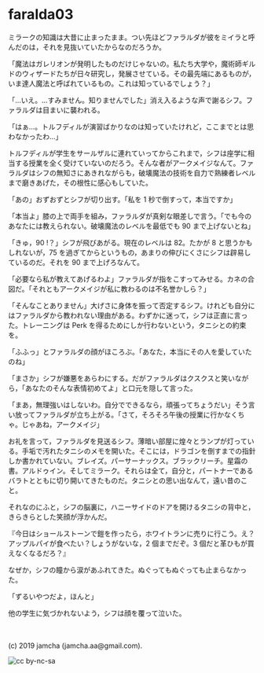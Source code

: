 

# faralda03

ミラークの知識は大昔に止まったまま。つい先ほどファラルダが彼をミイラと呼んだのは，それを見抜いていたからなのだろうか。

「魔法はガレリオンが発明したものだけじゃないの。私たち大学や，魔術師ギルドのウィザードたちが日々研究し，発展させている。その最先端にあるものが，いま達人魔法と呼ばれているもの。これは知っているでしょう？」

「…いえ。…すみません。知りませんでした」消え入るような声で謝るシフ。ファラルダは目まいに襲われる。

「はぁ…。トルフディルが演習ばかりなのは知っていたけれど，ここまでとは思わなかったわ…」

トルフディルが学生をサールザルに連れていってからこれまで，シフは座学に相当する授業を全く受けていないのだろう。そんな者がアークメイジなんて。ファラルダはシフの無知さにあきれながらも，破壊魔法の技術を自力で熟練者レベルまで磨きあげた，その根性に感心もしていた。

「あの」おずおずとシフが切り出す。「私を 1 秒で倒すって，本当ですか」

「本当よ」膝の上で両手を組み，ファラルダが真剣な眼差しで言う。「でも今のあなたには教えられない。破壊魔法のレベルを最低でも 90 まで上げないとね」

「きゅ，90 !？」シフが飛びあがる。現在のレベルは 82。たかが 8 と思うかもしれないが，75 を過ぎてからというもの，あまりの伸びにくさにシフは辟易しているのだ。それを 90 まで上げろなんて。

「必要なら私が教えてあげるわよ」ファラルダが指をこすってみせる。カネの合図だ。「それともアークメイジが私に教わるのは不名誉かしら？」

「そんなことありません」大げさに身体を振って否定するシフ。けれども自分にはファラルダから教われない理由がある。わずかに迷って，シフは正直に言った。トレーニングは Perk を得るためにしか行わないという，タニシとの約束を。

「ふふっ」とファラルダの顔がほころぶ。「あなた，本当にその人を愛していたのね」

「まさか」シフが嫌悪をあらわにする。だがファラルダはクスクスと笑いながら，「あなたのそんな表情初めてよ」と口元を隠して言った。

「まあ，無理強いはしないわ。自分でできるなら，頑張ってちょうだい」そう言い放ってファラルダが立ち上がる。「さて，そろそろ午後の授業に行かなくちゃ。じゃあね，アークメイジ」

お礼を言って，ファラルダを見送るシフ。薄暗い部屋に煌々とランプが灯っている。手垢で汚れたタニシのメモを開いた。そこには，ドラゴンを倒すまでの指針しか書かれていない。ブレイズ。パーサーナックス。ブラックリーチ。星霜の書。アルドゥイン。そしてミラーク。それらは全て，自分と，パートナーであるバラトとともに切り開いてきたものだ。タニシとの思い出なんて，遠い昔のこと。

それなのにふと，シフの脳裏に，ハニーサイドのドアを開けるタニシの背中と，きらきらとした笑顔が浮かんだ。

『今日はショールストーンで鎧を作ったら，ホワイトランに売りに行こう。え？アップルパイが食べたい？しょうがないな，2 個までだぞ。3 個だと革ひもが買えなくなるだろ？』

なぜか，シフの瞳から涙があふれてきた。ぬぐってもぬぐっても止まらなかった。

「ずるいやつだよ，ほんと」

他の学生に気づかれないよう，シフは顔を覆って泣いた。

<br>
<br>
(c) 2019 jamcha (jamcha.aa@gmail.com).

![cc by-nc-sa](https://i.creativecommons.org/l/by-nc-sa/4.0/88x31.png)

